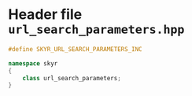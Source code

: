 # Header file `url_search_parameters.hpp`

``` cpp
#define SKYR_URL_SEARCH_PARAMETERS_INC

namespace skyr
{
    class url_search_parameters;
}
```
